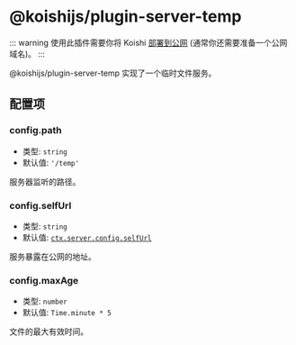 # @koishijs/plugin-server-temp

::: warning
使用此插件需要你将 Koishi [部署到公网](../../manual/recipe/server.md) (通常你还需要准备一个公网域名)。
:::

@koishijs/plugin-server-temp 实现了一个临时文件服务。

## 配置项

### config.path

- 类型: `string`
- 默认值: `'/temp'`

服务器监听的路径。

### config.selfUrl

- 类型: `string`
- 默认值: [`ctx.server.config.selfUrl`](./server.md#config-selfurl)

服务暴露在公网的地址。

### config.maxAge

- 类型: `number`
- 默认值: `Time.minute * 5`

文件的最大有效时间。
